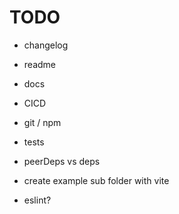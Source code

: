 # TODO
- changelog
- readme
- docs

- CICD
- git / npm
- tests
- peerDeps vs deps
- create example sub folder with vite
- eslint?
